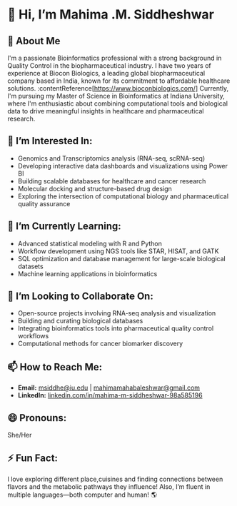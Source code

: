 # 👋 Hi, I’m Mahima .M. Siddheshwar

## 🌟 About Me
I'm a passionate Bioinformatics professional with a strong background in Quality Control in the biopharmaceutical industry. I have two years of experience at Biocon Biologics, a leading global biopharmaceutical company based in India, known for its commitment to affordable healthcare solutions. :contentReference[https://www.bioconbiologics.com/] Currently, I'm pursuing my Master of Science in Bioinformatics at Indiana University, where I'm enthusiastic about combining computational tools and biological data to drive meaningful insights in healthcare and pharmaceutical research.

## 👀 I’m Interested In:
- Genomics and Transcriptomics analysis (RNA-seq, scRNA-seq)
- Developing interactive data dashboards and visualizations using Power BI
- Building scalable databases for healthcare and cancer research
- Molecular docking and structure-based drug design
- Exploring the intersection of computational biology and pharmaceutical quality assurance

## 🌱 I’m Currently Learning:
- Advanced statistical modeling with R and Python  
- Workflow development using NGS tools like STAR, HISAT, and GATK  
- SQL optimization and database management for large-scale biological datasets  
- Machine learning applications in bioinformatics  

## 💞️ I’m Looking to Collaborate On:
- Open-source projects involving RNA-seq analysis and visualization  
- Building and curating biological databases  
- Integrating bioinformatics tools into pharmaceutical quality control workflows  
- Computational methods for cancer biomarker discovery  

## 📫 How to Reach Me:
- **Email:** msiddhe@iu.edu | mahimamahabaleshwar@gmail.com  
- **LinkedIn:** [linkedin.com/in/mahima-m-siddheshwar-98a585196](https://www.linkedin.com/in/mahima-m-siddheshwar-98a585196)  

## 😄 Pronouns:
She/Her  

## ⚡ Fun Fact:
I love exploring different place,cuisines and finding connections between flavors and the metabolic pathways they influence! Also, I’m fluent in multiple languages—both computer and human! 🌎  
